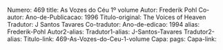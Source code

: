 Numero: 469
title: As Vozes do Céu 1º volume
Autor: Frederik Pohl
Co-autor: 
Ano-de-Publicacao: 1996
Titulo-original: The Voices of Heaven
Tradutor: J Santos Tavares
Co-tradutor: 
Ano-de-edicao: 1994
alias: Frederik-Pohl
Autor2-alias: 
Tradutor1-alias: J-Santos-Tavares
Tradutor2-alias: 
Titulo-link: 469-As-Vozes-do-Ceu-1-volume
Capa: 
pags: 
Capa-link: 